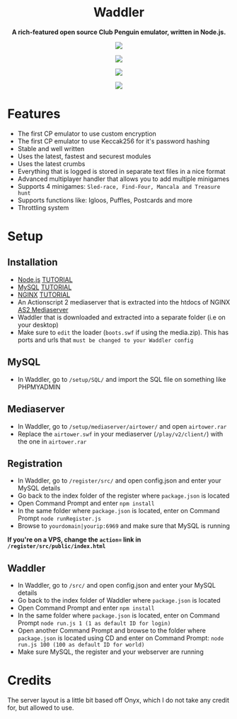 <h1 align="center">Waddler</h1>
<p align="center"><b>A rich-featured open source Club Penguin emulator, written in Node.js.</b></p>
<p align="center"><img src="https://media.discordapp.net/attachments/476117597729849344/482611191945101322/qAlmu3N.png?width=1077&height=676"></p>
<p align="center"><img src="https://media.discordapp.net/attachments/476117597729849344/482611218478268467/HakxdPR.png?width=1083&height=676"></p>
<p align="center"><img src="https://media.discordapp.net/attachments/476117597729849344/482611240380792843/PSOWHBx.png?width=1078&height=677"></p> 
<p align="center"><img src="https://i.imgur.com/QLnFGkG.png"></p> 

# Features

* The first CP emulator to use custom encryption
* The first CP emulator to use Keccak256 for it's password hashing
* Stable and well written
* Uses the latest, fastest and securest modules
* Uses the latest crumbs
* Everything that is logged is stored in separate text files in a nice format
* Advanced multiplayer handler that allows you to add multiple minigames
* Supports 4 minigames: `Sled-race, Find-Four, Mancala and Treasure hunt`
* Supports functions like: Igloos, Puffles, Postcards and more
* Throttling system

# Setup

## Installation
* [Node.js](https://nodejs.org/en/) [TUTORIAL](https://www.youtube.com/watch?v=epH81xhS6mk)
* [MySQL](https://www.mysql.com) [TUTORIAL](https://www.youtube.com/watch?v=WuBcTJnIuzo)
* [NGINX](https://www.nginx.com) [TUTORIAL](https://www.youtube.com/watch?v=3xTsxEuPzfg)
* An Actionscript 2 mediaserver that is extracted into the htdocs of NGINX [AS2 Mediaserver](https://icer.ink/.repo/legacy/media.zip)
* Waddler that is downloaded and extracted into a separate folder (i.e on your desktop)
* Make sure to `edit` the loader (`boots.swf` if using the media.zip). This has ports and urls that `must be changed to your Waddler config`

## MySQL
* In Waddler, go to `/setup/SQL/` and import the SQL file on something like PHPMYADMIN

## Mediaserver
* In Waddler, go to `/setup/mediaserver/airtower/` and open `airtower.rar`
* Replace the `airtower.swf` in your mediaserver (`/play/v2/client/`) with the one in `airtower.rar`

## Registration
* In Waddler, go to `/register/src/` and open config.json and enter your MySQL details
* Go back to the index folder of the register where `package.json` is located
* Open Command Prompt and enter `npm install`
* In the same folder where `package.json` is located, enter on Command Prompt `node runRegister.js`
* Browse to `yourdomain|yourip:6969` and make sure that MySQL is running

<b>If you're on a VPS, change the `action=` link in `/register/src/public/index.html`</b>

## Waddler
* In Waddler, go to `/src/` and open config.json and enter your MySQL details
* Go back to the index folder of Waddler where `package.json` is located
* Open Command Prompt and enter `npm install`
* In the same folder where `package.json` is located, enter on Command Prompt `node run.js 1 (1 as default ID for login)`
* Open another Command Prompt and browse to the folder where `package.json` is located using CD and enter on Command Prompt: `node run.js 100 (100 as default ID for world)`
* Make sure MySQL, the register and your webserver are running

# Credits

The server layout is a little bit based off Onyx, which I do not take any credit for, but allowed to use.
